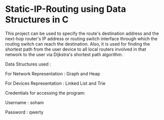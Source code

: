 # Static-IP-Routing using Data Structures in C

This project can be used to specify the route's destination address and the next-hop router's IP address or routing switch interface through which the routing switch can reach the destination. Also, it is used for finding the shortest path from the user device to all local routers involved in that network to the user via Dijkstra's shortest path algorithm.

Data Structures used :

For Network Representation : Graph and Heap 

For Devices Representation : Linked List and Trie

Credentials for accessing the program:

Username : soham 

Password : qwerty
